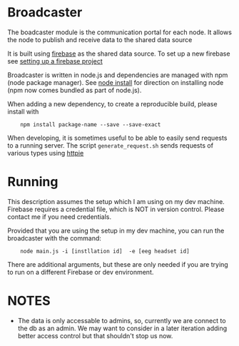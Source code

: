 # Broadcaster

The boadcaster module is the communication portal for each node.  It allows the
node to publish and receive data to the shared data source

It is built using [firebase](https://console.firebase.google.com/) as the shared
data source.  To set up a new firebase see [setting up a firebase
project](https://firebase.google.com/docs/server/setup)

Broadcaster is written in node.js and dependencies are managed with npm (node
package manager).  See [node install](https://nodejs.org/en/) for direction on
installing node (npm now comes bundled as part of node.js).

When adding a new dependency, to create a reproducible build, please install
with

```
    npm install package-name --save --save-exact
```

When developing, it is sometimes useful to be able to easily send requests to
a running server.  The script `generate_request.sh` sends requests of
various types using [httpie](https://github.com/jkbrzt/httpie)

# Running

This description assumes the setup which I am using on my dev machine.  Firebase
requires a credential file, which is NOT in version control.  Please contact me
if you need credentials.

Provided that you are using the setup in my dev machine, you can run the
broadcaster with the command:
```
    node main.js -i [instllation id]  -e [eeg headset id]
```

There are additional arguments, but these are only needed if you are trying to
run on a different Firebase or dev environment.

# NOTES
* The data is only accessable to admins, so, currently we are connect to the
db as an admin.  We may want to consider in a later iteration adding better
access control but that shouldn't stop us now.


